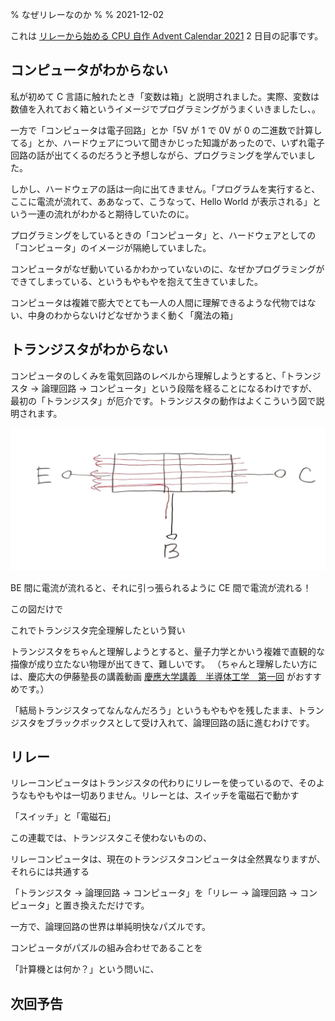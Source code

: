 % なぜリレーなのか
%
% 2021-12-02

これは [リレーから始める CPU 自作 Advent Calendar 2021](https://adventar.org/calendars/7052) 2 日目の記事です。

## コンピュータがわからない

私が初めて C 言語に触れたとき「変数は箱」と説明されました。実際、変数は数値を入れておく箱というイメージでプログラミングがうまくいきましたし、。

一方で「コンピュータは電子回路」とか「5V が 1 で 0V が 0 の二進数で計算してる」とか、ハードウェアについて聞きかじった知識があったので、いずれ電子回路の話が出てくるのだろうと予想しながら、プログラミングを学んでいました。

しかし、ハードウェアの話は一向に出てきません。「プログラムを実行すると、ここに電流が流れて、ああなって、こうなって、Hello World が表示される」という一連の流れがわかると期待していたのに。

プログラミングをしているときの「コンピュータ」と、ハードウェアとしての「コンピュータ」のイメージが隔絶していました。

コンピュータがなぜ動いているかわかっていないのに、なぜかプログラミングができてしまっている、というもやもやを抱えて生きていました。

コンピュータは複雑で膨大でとても一人の人間に理解できるような代物ではない、中身のわからないけどなぜかうまく動く「魔法の箱」

## トランジスタがわからない

コンピュータのしくみを電気回路のレベルから理解しようとすると、「トランジスタ → 論理回路 → コンピュータ」という段階を経ることになるわけですが、最初の「トランジスタ」が厄介です。トランジスタの動作はよくこういう図で説明されます。

![](./img/Transistor.JPG)

BE 間に電流が流れると、それに引っ張られるように CE 間で電流が流れる！

この図だけで

これでトランジスタ完全理解したという賢い

トランジスタをちゃんと理解しようとすると、量子力学とかいう複雑で直観的な描像が成り立たない物理が出てきて、難しいです。 （ちゃんと理解したい方には、慶応大の伊藤塾長の講義動画 [慶應大学講義　半導体工学　第一回](https://youtu.be/jwQY0vOAiOQ) がおすすめです。）

「結局トランジスタってなんなんだろう」というもやもやを残したまま、トランジスタをブラックボックスとして受け入れて、論理回路の話に進むわけです。

## リレー

リレーコンピュータはトランジスタの代わりにリレーを使っているので、そのようなもやもやは一切ありません。リレーとは、スイッチを電磁石で動かす

「スイッチ」と「電磁石」

この連載では、トランジスタこそ使わないものの、

リレーコンピュータは、現在のトランジスタコンピュータは全然異なりますが、それらには共通する

「トランジスタ → 論理回路 → コンピュータ」を「リレー → 論理回路 → コンピュータ」と置き換えただけです。

一方で、論理回路の世界は単純明快なパズルです。

コンピュータがパズルの組み合わせであることを

「計算機とは何か？」という問いに、

## 次回予告
